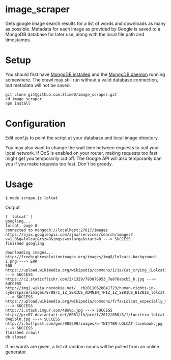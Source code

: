 # image_scraper

Gets google image search results for a list of words and downloads as many as possible. Metadata for each image as provided by Google is saved to a MongoDB database for later use, along with the local file path and timestamps.

# Setup

You should first have [MongoDB installed](http://docs.mongodb.org/manual/installation/) and the [MongoDB daemon](http://docs.mongodb.org/manual/reference/program/mongod/) running somewhere. The crawl may still run without a valid database connection, but metadata will not be saved.

```
git clone git@github.com:SlimeQ/image_scraper.git
cd image_scraper
npm install
```

# Configuration

Edit conf.js to point the script at your database and local image directory. 

You may also want to change the wait time between requests to suit your local network. If QoS is enabled on your router, making requests too fast might get you temporarily cut off. The Google API will also temporarily ban you if you make requests too fast. Don't be greedy.

# Usage

```
$ node scrape.js lolcat
```
Output
```
[ 'lolcat' ]
googling...
lolcat, page 0
connected to mongodb://localhost:27017/images
https://ajax.googleapis.com/ajax/services/search/images?v=1.0&q=lolcat&rsz=8&imgsz=xxlarge&start=0 ---> SUCCESS
finished googling

downloading images...
http://freehighresolutionimages.org/images/img8/lolcats-background-1.png ---> ERR
500
https://upload.wikimedia.org/wikipedia/commons/1/1a/Cat_crying_(Lolcat).jpg ---> SUCCESS
https://c2.staticflickr.com/2/1329/793876953_7e878abcb5_b.jpg ---> SUCCESS
http://img2.wikia.nocookie.net/__cb20110628041723/human-rights-in-cyberspace/images/8/88/I_IZ_SERIUS_ADMNIM_THIZ_IZ_SERIUS_BIZNIS_lolcat.jpg ---> SUCCESS
https://upload.wikimedia.org/wikipedia/commons/f/fa/Lolcat_especially_made_for_Wikinews.jpg ---> SUCCESS
http://i.stack.imgur.com/4BnVp.jpg ---> SUCCESS
http://pre07.deviantart.net/6081/th/pre/f/2012/050/3/f/lucifero_lolcat_by_fraterorion-d4q5ol0.jpg ---> SUCCESS
http://i.huffpost.com/gen/985599/images/o-TWITTER-LOLCAT-facebook.jpg ---> SUCCESS
finished crawl!
db closed
```
If no words are given, a list of random nouns will be pulled from an online generator.

